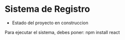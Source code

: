 <h1> Sistema de Registro </h1>

- Estado del proyecto en construccion

Para ejecutar el sistema, debes poner:
npm install react
